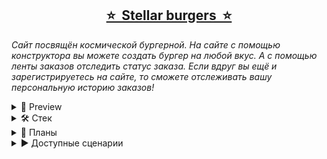 <h2 align="center"><a href="https://nilienta.github.io/stellar-burgers/">⭐&nbsp; Stellar burgers &nbsp;⭐</a></h2>

<i>Сайт посвящён космической бургерной. На сайте с помощью конструктора вы можете создать бургер на любой вкус. А с помощью ленты заказов отследить статус заказа. Если вдруг вы ещё и зарегистрируетесь на сайте, то сможете отслеживать вашу персональную историю заказов!</i>

<details>
  <summary>💫&nbsp;Preview</summary>
  <br>
  <img alt="site preview" src="https://user-images.githubusercontent.com/97403514/214694167-2c11ae7e-248d-4fb7-b307-7e9e6ca61c55.PNG">
</details>

<details>
  <summary>🛠&nbsp;Стек</summary>
  <br>
  &emsp;<img alt="react version" src="https://img.shields.io/badge/react-18.2-4C4CFF">
  <img alt="redux version" src="https://img.shields.io/badge/redux-4.2-4C4CFF">
  <img alt="typescript version" src="https://img.shields.io/badge/typescript-4.8.4-4C4CFF">
</details>

<details>
  <summary>📝&nbsp;Планы</summary>
  <br>
  &emsp; 🍔 Минимально, сделать мобильную версию сайта;
  <br>
  &emsp; 🍔 Максимально, сделать адаптивную версию сайта под различные устройства
</details>

<details>
  <summary>▶&nbsp;Доступные сценарии</summary>
  <br>
  &emsp; <code>npm start</code> <code>npm run build</code>
  <br>
  &emsp;<b>Диплой на гитхаб:</b> <code>npm run deploy</code>
  <br>
  &emsp;<b>Тестирование:</b> jest - <code>npm test</code>, cypress -  <code>npm run cypress:open</code>
</details>





